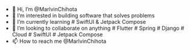 - 👋 Hi, I’m @MarlvinChihota
- 👀 I’m interested in building software that solves problems
- 🌱 I’m currently learning # SwiftUI & Jetpack Compose 
- 💞️ I’m looking to collaborate on anything # Flutter # Spring # Django # Cloud # SwiftUI # Jetpack Compose
- 📫 How to reach me @MarlvinChihota 

